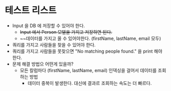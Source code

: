 # 테스트 리스트 

- Input 을 DB 에 저장할 수 있어야 한다.
  - ~~Input 에서 Person 모델을 가지고 저장하면 된다.~~  
  - ~~데이터를 가지고 올 수 있어야한다. (firstName, lastName, email 모두)
- 쿼리를 가지고 사람들을 찾을 수 있어야 한다.
- 쿼리를 가지고 사람들을 못찾으면 "No matching people found." 을 print 해야한다.
- 문제 해결 방법으 어떤게 있을까? 
  - 모든 칼럼마다 (firstName, lastName, email) 인덱싱을 걸어서 데이터를 조회하는 방법
    - 데이터 중복이 발생한다. 대신에 결과르 조회하는 속도는 더 빠르다.
   
   

